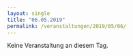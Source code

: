 ```yaml
---
layout: single
title: "06.05.2019"
permalink: /veranstaltungen/2019/05/06/
---
```


Keine Veranstaltung an diesem Tag.
